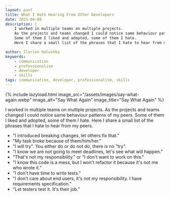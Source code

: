 ```yaml
---
layout: post
title: What I Hate Hearing From Other Developers
date: 2021-04-08
description: |
    I worked in multiple teams on multiple projects.
    As the projects and teams changed I could notice same behaviour patterns of my peers.
    Some of them I liked and adopted, some of them I hate.
    Here I share a small list of the phrases that I hate to hear from my peers.

author: Ilarion Halushka
keywords:
    - communication
    - professionalism
    - developer
    - skills
tags: communication, developer, professionalism, skills
---
```


{% include lazyload.html image_src="/assets/images/say-what-again.webp" image_alt="Say What Again" image_title="Say What Again" %}

I worked in multiple teams on multiple projects.
As the projects and teams changed I could notice same behaviour patterns of my peers.
Some of them I liked and adopted, some of them I hate.
Here I share a small list of the phrases that I hate to hear from my peers.

* "I introduced breaking changes, let others fix that."
* "My task broke because of them/him/her."
* "I will try". You either do or do not do, there is no "try".
* "I know we are not going to meet deadlines, let's see what will happen."
* "That's not my responsibility." or "I don't want to work on this."
* "I know this code is a mess, 
  but I won't refactor it because it's not me who wrote it."
* "I don't have time to write tests."
* "I don't care about end users, it's not my responsibility.
  I have requirements specification."
* "Let testers test it. It's their job."






